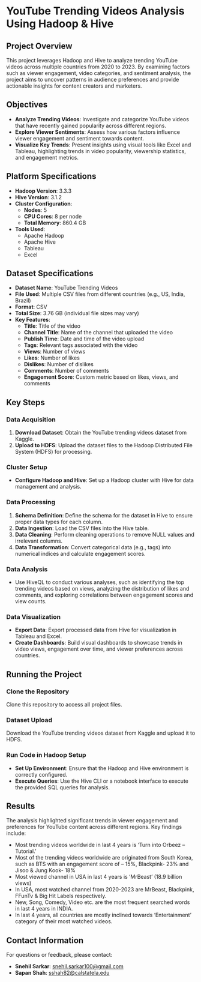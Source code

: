 # YouTube Trending Videos Analysis Using Hadoop & Hive

## Project Overview
This project leverages Hadoop and Hive to analyze trending YouTube videos across multiple countries from 2020 to 2023. By examining factors such as viewer engagement, video categories, and sentiment analysis, the project aims to uncover patterns in audience preferences and provide actionable insights for content creators and marketers.

## Objectives
- **Analyze Trending Videos**: Investigate and categorize YouTube videos that have recently gained popularity across different regions.
- **Explore Viewer Sentiments**: Assess how various factors influence viewer engagement and sentiment towards content.
- **Visualize Key Trends**: Present insights using visual tools like Excel and Tableau, highlighting trends in video popularity, viewership statistics, and engagement metrics.

## Platform Specifications
- **Hadoop Version**: 3.3.3
- **Hive Version**: 3.1.2
- **Cluster Configuration**: 
  - **Nodes**: 5
  - **CPU Cores**: 8 per node
  - **Total Memory**: 860.4 GB
- **Tools Used**: 
  - Apache Hadoop
  - Apache Hive
  - Tableau
  - Excel

## Dataset Specifications
- **Dataset Name**: YouTube Trending Videos
- **File Used**: Multiple CSV files from different countries (e.g., US, India, Brazil)
- **Format**: CSV
- **Total Size**: 3.76 GB (individual file sizes may vary)
- **Key Features**:
  - **Title**: Title of the video
  - **Channel Title**: Name of the channel that uploaded the video
  - **Publish Time**: Date and time of the video upload
  - **Tags**: Relevant tags associated with the video
  - **Views**: Number of views
  - **Likes**: Number of likes
  - **Dislikes**: Number of dislikes
  - **Comments**: Number of comments
  - **Engagement Score**: Custom metric based on likes, views, and comments

## Key Steps
### Data Acquisition
1. **Download Dataset**: Obtain the YouTube trending videos dataset from Kaggle.
2. **Upload to HDFS**: Upload the dataset files to the Hadoop Distributed File System (HDFS) for processing.

### Cluster Setup
- **Configure Hadoop and Hive**: Set up a Hadoop cluster with Hive for data management and analysis.

### Data Processing
1. **Schema Definition**: Define the schema for the dataset in Hive to ensure proper data types for each column.
2. **Data Ingestion**: Load the CSV files into the Hive table.
3. **Data Cleaning**: Perform cleaning operations to remove NULL values and irrelevant columns.
4. **Data Transformation**: Convert categorical data (e.g., tags) into numerical indices and calculate engagement scores.

### Data Analysis
- Use HiveQL to conduct various analyses, such as identifying the top trending videos based on views, analyzing the distribution of likes and comments, and exploring correlations between engagement scores and view counts.

### Data Visualization
- **Export Data**: Export processed data from Hive for visualization in Tableau and Excel.
- **Create Dashboards**: Build visual dashboards to showcase trends in video views, engagement over time, and viewer preferences across countries.

## Running the Project
### Clone the Repository
Clone this repository to access all project files.

### Dataset Upload
Download the YouTube trending videos dataset from Kaggle and upload it to HDFS.

### Run Code in  Hadoop Setup
- **Set Up Environment**: Ensure that the Hadoop and Hive environment is correctly configured.
- **Execute Queries**: Use the Hive CLI or a notebook interface to execute the provided SQL queries for analysis.

## Results
The analysis highlighted significant trends in viewer engagement and preferences for YouTube content across different regions. Key findings include:
- Most trending videos worldwide in last 4 years is ‘Turn into Orbeez – Tutorial.’
- Most of the trending videos worldwide are originated from South Korea, such as BTS with an engagement score of – 15%, Blackpink- 23% and Jisoo & Jung Kook- 18%
- Most viewed channel in USA in last 4 years is ‘MrBeast’ (18.9 billion views)
- In USA, most watched channel from 2020-2023 are MrBeast, Blackpink, FFunTv & Big Hit Labels respectively.
- New, Song, Comedy, Video etc. are the most frequent searched words in last 4 years in INDIA.
- In last 4 years, all countries are mostly inclined towards ‘Entertainment’ category of their most watched videos.

## Contact Information
For questions or feedback, please contact:

- **Snehil Sarkar**: [snehil.sarkar100@gmail.com](mailto:snehil.sarkar100@gmail.com)
- **Sapan Shah**: [sshah82@calstatela.edu](mailto:sshah82@calstatela.edu)


